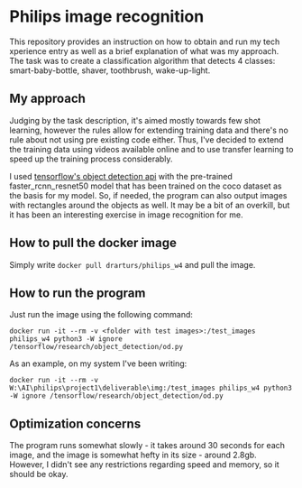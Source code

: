 # Philips image recognition
This repository provides an instruction on how to obtain and run my tech xperience entry as well as a brief explanation of what was my approach.
The task was to create a classification algorithm that detects 4 classes: smart-baby-bottle, shaver, toothbrush, wake-up-light.

## My approach
Judging by the task description, it's aimed mostly towards few shot learning, however the rules allow for extending training data and there's no rule about not using pre existing code either. Thus, I've decided to extend the training data using videos available online and to use transfer learning to speed up the training process considerably.

I used [tensorflow's object detection api](https://github.com/tensorflow/models/tree/master/research/object_detection) with the pre-trained faster_rcnn_resnet50 model that has been trained on the coco dataset as the basis for my model. So, if needed, the program can also output images with rectangles around the objects as well. 
It may be a bit of an overkill, but it has been an interesting exercise in image recognition for me. 

## How to pull the docker image
Simply write `docker pull drarturs/philips_w4` and pull the image.

## How to run the program
Just run the image using the following command:

`docker run -it --rm -v <folder with test images>:/test_images philips_w4 python3 -W ignore /tensorflow/research/object_detection/od.py`

As an example, on my system I've been writing:

`docker run -it --rm -v W:\AI\philips\project1\deliverable\img:/test_images philips_w4 python3 -W ignore /tensorflow/research/object_detection/od.py`

## Optimization concerns
The program runs somewhat slowly - it takes around 30 seconds for each image, and the image is somewhat hefty in its size - around 2.8gb. However, I didn't see any restrictions regarding speed and memory, so it should be okay.
